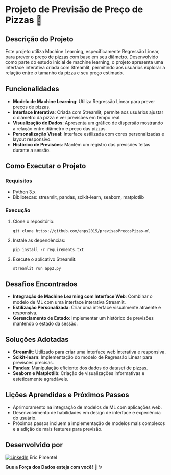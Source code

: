 # Projeto de Previsão de Preço de Pizzas 🍕

## Descrição do Projeto

Este projeto utiliza Machine Learning, especificamente Regressão Linear, para prever o preço de pizzas com base em seu diâmetro. Desenvolvido como parte do estudo inicial de machine learning, o projeto apresenta uma interface interativa criada com Streamlit, permitindo aos usuários explorar a relação entre o tamanho da pizza e seu preço estimado.

## Funcionalidades

- **Modelo de Machine Learning**: Utiliza Regressão Linear para prever preços de pizzas.
- **Interface Interativa**: Criada com Streamlit, permite aos usuários ajustar o diâmetro da pizza e ver previsões em tempo real.
- **Visualização de Dados**: Apresenta um gráfico de dispersão mostrando a relação entre diâmetro e preço das pizzas.
- **Personalização Visual**: Interface estilizada com cores personalizadas e layout responsivo.
- **Histórico de Previsões**: Mantém um registro das previsões feitas durante a sessão.

## Como Executar o Projeto

### Requisitos

- Python 3.x
- Bibliotecas: streamlit, pandas, scikit-learn, seaborn, matplotlib

### Execução

1. Clone o repositório:
   ```
   git clone https://github.com/enps2015/previsaoPrecosPizas-ml
   ```
2. Instale as dependências:
   ```
   pip install -r requirements.txt
   ```
3. Execute o aplicativo Streamlit:
   ```
   streamlit run app2.py
   ```

## Desafios Encontrados

- **Integração de Machine Learning com Interface Web**: Combinar o modelo de ML com uma interface interativa Streamlit.
- **Estilização Personalizada**: Criar uma interface visualmente atraente e responsiva.
- **Gerenciamento de Estado**: Implementar um histórico de previsões mantendo o estado da sessão.

## Soluções Adotadas

- **Streamlit**: Utilizado para criar uma interface web interativa e responsiva.
- **Scikit-learn**: Implementação do modelo de Regressão Linear para previsões precisas.
- **Pandas**: Manipulação eficiente dos dados do dataset de pizzas.
- **Seaborn e Matplotlib**: Criação de visualizações informativas e esteticamente agradáveis.

## Lições Aprendidas e Próximos Passos

- Aprimoramento na integração de modelos de ML com aplicações web.
- Desenvolvimento de habilidades em design de interface e experiência do usuário.
- Próximos passos incluem a implementação de modelos mais complexos e a adição de mais features para previsão.

## Desenvolvido por

[![LinkedIn](https://img.shields.io/badge/LinkedIn-0077B5?style=for-the-badge&logo=linkedin&logoColor=white)](https://www.linkedin.com/in/eric-np-santos/) Eric Pimentel 

**Que a Força dos Dados esteja com você! 🚀 ✨** 
